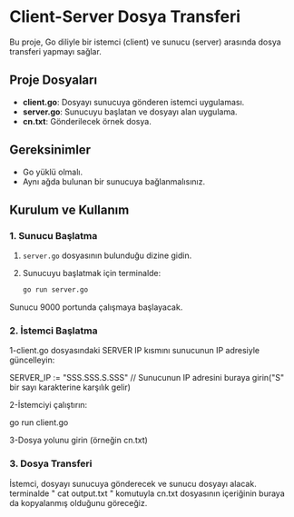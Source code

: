 # Client-Server Dosya Transferi

Bu proje, Go diliyle bir istemci (client) ve sunucu (server) arasında dosya transferi yapmayı sağlar.

## Proje Dosyaları
- **client.go**: Dosyayı sunucuya gönderen istemci uygulaması.
- **server.go**: Sunucuyu başlatan ve dosyayı alan uygulama.
- **cn.txt**: Gönderilecek örnek dosya.

## Gereksinimler
- Go yüklü olmalı.
- Aynı ağda bulunan bir sunucuya bağlanmalısınız.

## Kurulum ve Kullanım

### 1. Sunucu Başlatma
1. `server.go` dosyasının bulunduğu dizine gidin.
2. Sunucuyu başlatmak için terminalde:

   ```bash
   go run server.go

Sunucu 9000 portunda çalışmaya başlayacak.

### 2. İstemci Başlatma
1-client.go dosyasındaki SERVER IP kısmını sunucunun IP adresiyle güncelleyin:

SERVER_IP := "SSS.SSS.S.SSS"  // Sunucunun IP adresini buraya girin("S" bir sayı karakterine karşılık gelir)

2-İstemciyi çalıştırın:

go run client.go

3-Dosya yolunu girin (örneğin cn.txt)

### 3. Dosya Transferi
İstemci, dosyayı sunucuya gönderecek ve sunucu dosyayı alacak.
terminalde " cat output.txt " komutuyla cn.txt dosyasının içeriğinin buraya da kopyalanmış olduğunu göreceğiz. 







